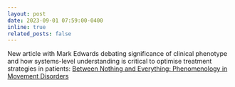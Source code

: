 ```yaml
---
layout: post
date: 2023-09-01 07:59:00-0400
inline: true
related_posts: false
---
```


New article with Mark Edwards debating significance of clinical phenotype and how systems-level understanding is critical to optimise treatment strategies in patients: [Between Nothing and Everything: Phenomenology in Movement Disorders]()

